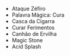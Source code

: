 
- Ataque Zéfiro
- Palavra Mágica: Cura
- Casca da Cigarra
- Curar Ferimentos
- Canhão de Ervilha
- Magic Stone
- Acid Splash

